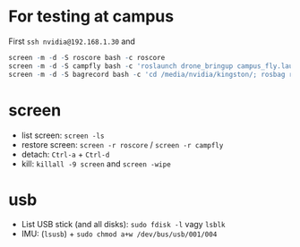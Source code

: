 # For testing at campus

First `ssh nvidia@192.168.1.30` and
``` r
screen -m -d -S roscore bash -c roscore
screen -m -d -S campfly bash -c 'roslaunch drone_bringup campus_fly.launch'
screen -m -d -S bagrecord bash -c 'cd /media/nvidia/kingston/; rosbag record -O fly03.bag -a -x "(.*)_packets" -b 4096  --duration=3m'
```





# screen

- list screen: `screen -ls`
- restore screen:  `screen -r roscore` / `screen -r campfly`
- detach: `Ctrl-a` + `Ctrl-d`
- kill: `killall -9 screen` and `screen -wipe`



# usb
- List USB stick (and all disks): `sudo fdisk -l` vagy `lsblk`
-  IMU: (`lsusb`)  + `sudo chmod a+w /dev/bus/usb/001/004`
